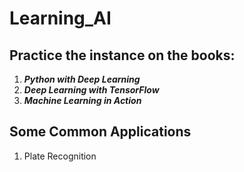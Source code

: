 # Learning_AI

## Practice the instance on the books:

1. **_Python with Deep Learning_**
2. **_Deep Learning with TensorFlow_**
3. **_Machine Learning in Action_**

## Some Common Applications

1. Plate Recognition
